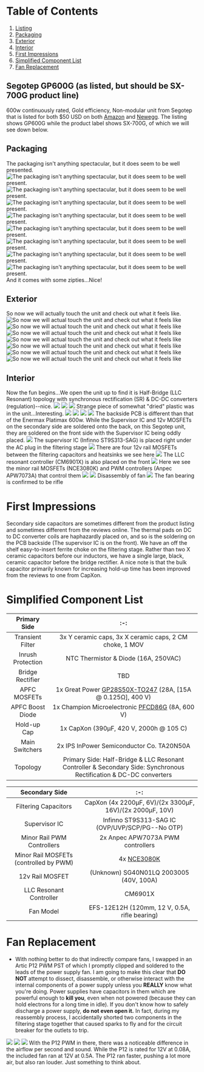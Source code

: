 # Table of Contents
1. [Listing](#listing)
2. [Packaging](#packaging)
3. [Exterior](#exterior)
4. [Interior](#interior)
5. [First Impressions](#first-impressions)
6. [Simplified Component List](#simplified-component-list)
7. [Fan Replacement](#fan-replacement)

## Segotep GP600G (as listed, but should be SX-700G product line)
600w continuously rated, Gold efficiency, Non-modular unit from Segotep that is listed for both $50 USD on both [Amazon](https://www.amazon.com/dp/B0832KN3RV/ref=twister_B08G1G6MLF?_encoding=UTF8&th=1) and [Newegg](https://www.newegg.com/segotep-gp-series-600w-non-modular/p/1HU-00Z0-00008). The listing shows GP600G while the product label shows SX-700G, of which we will see down below.

## Packaging
The packaging isn't anything spectacular, but it does seem to be well presented.   
![The packaging isn't anything spectacular, but it does seem to be well present.](https://i.imgur.com/fT7dhd6.jpg)
![The packaging isn't anything spectacular, but it does seem to be well present.](https://i.imgur.com/2qK8oeF.jpg)
![The packaging isn't anything spectacular, but it does seem to be well present.](https://i.imgur.com/6t4ELTl.jpg)
![The packaging isn't anything spectacular, but it does seem to be well present.](https://i.imgur.com/Wf0lfl5.jpg)
![The packaging isn't anything spectacular, but it does seem to be well present.](https://i.imgur.com/BmiWzhh.jpg)
![The packaging isn't anything spectacular, but it does seem to be well present.](https://i.imgur.com/3ezyU6F.jpg)
![The packaging isn't anything spectacular, but it does seem to be well present.](https://i.imgur.com/p1aJ9BA.jpg)
![The packaging isn't anything spectacular, but it does seem to be well present.](https://i.imgur.com/j4FvsMY.jpg)
And it comes with some zipties...Nice!

## Exterior
So now we will actually touch the unit and check out what it feels like.
![So now we will actual touch the unit and check out what it feels like](https://i.imgur.com/aZcxsz1.jpg)
![So now we will actual touch the unit and check out what it feels like](https://i.imgur.com/cX0FfqT.jpg)
![So now we will actual touch the unit and check out what it feels like](https://i.imgur.com/QmQVILP.jpg)
![So now we will actual touch the unit and check out what it feels like](https://i.imgur.com/FFRXQCr.jpg)
![So now we will actual touch the unit and check out what it feels like](https://i.imgur.com/ixy8JGx.jpg)
![So now we will actual touch the unit and check out what it feels like](https://i.imgur.com/V4yfSuT.jpg)
![So now we will actual touch the unit and check out what it feels like](https://i.imgur.com/ZVR9jDO.jpg)

## Interior 
Now the fun begins...We open the unit up to find it is Half-Bridge (LLC Resonant) topology with synchronous rectification (SR) & DC-DC converters (regulation)--nice.
![](https://i.imgur.com/Td9uub4.jpg)
![](https://i.imgur.com/8iMVvgp.jpg)
![](https://i.imgur.com/8CCMvuo.jpg)
Strange piece of somewhat "dried" plastic was in the unit...Interesting.
![](https://i.imgur.com/qMq45k7.jpg)
![](https://i.imgur.com/m4q578r.jpg)
![](https://i.imgur.com/4jYJg2M.jpg)
![](https://i.imgur.com/34tJzQv.jpg)
The backside PCB is different than that of the Enermax Platimax 600w. While the Supervisor IC and 12v MOSFETs on the secondary side are soldered onto the back, on this Segotep unit, they are soldered on the front side with the Supervisor IC being oddly placed.
![](https://i.imgur.com/oT0qB0m.jpg)
The supervisor IC (Infinno ST9S313-SAG) is placed right under the AC plug in the filtering stage
![](https://i.imgur.com/jcTDXrg.jpg)
There are four 12v rail MOSFETs between the filtering capacitors and heatsinks we see here
![](https://i.imgur.com/VoW90Cb.jpg)
The LLC resonant controller (CM6901X) is also placed on the front
![](https://i.imgur.com/XdB55tq.jpg)
Here we see the minor rail MOSFETs (NCE3080K) and PWM controllers (Anpec APW7073A) that control them
![](https://i.imgur.com/tODsNEF.jpg)
![](https://i.imgur.com/isia49J.jpg)
Disassembly of fan
![](https://i.imgur.com/lm8dyQM.jpg)
The fan bearing is confirmed to be rifle

# First Impressions
Secondary side capacitors are sometimes different from the product listing and sometimes different from the reviews online. The thermal pads on DC to DC converter coils are haphazardly placed on, and so is the soldering on the PCB backside (The supervisor IC is on the front). We have an off the shelf easy-to-insert ferrite choke on the filtering stage. Rather than two X ceramic capacitors before our inductors, we have a single large, black, ceramic capacitor before the bridge rectifier. A nice note is that the bulk capacitor primarily known for increasing hold-up time has been improved from the reviews to one from CapXon.

# Simplified Component List
  | Primary Side            |:-:|
  | :-:                     |:-:|
  | Transient Filter        | 3x Y ceramic caps, 3x X ceramic caps, 2 CM choke, 1 MOV |
  | Inrush Protection       | NTC Thermistor & Diode (16A, 250VAC) |
  | Bridge Rectifier        | TBD |
  | APFC MOSFETs            | 1x Great Power [GP28S50X-TO247](https://alltransistors.com/pdfdatasheet_champion/gp28s50.pdf) (28A, [15A @ 0.125Ω], 400 V) |
  | APFC Boost Diode        | 1x Champion Microelectronic [PFCD86G](https://datasheet4u.com/datasheet-pdf/ChampionMicroelectronic/CMPFCD86/pdf.php?id=938654) (8A, 600 V) |
  | Hold-up Cap             | 1x CapXon (390μF, 420 V, 2000h @ 105 C) |
  | Main Switchers          | 2x IPS InPower Semiconductor Co. TA20N50A |
  | Topology                |  Primary Side: Half-Bridge & LLC Resonant Controller & Secondary Side: Synchronous Rectification & DC-DC converters |


  | Secondary Side          | :-: |
  | :-:                     | :-: |
  | Filtering Capacitors    | CapXon (4x 2200μF, 6V)/(2x 3300μF, 16V)/(2x 2000μF, 10V)  |
  | Supervisor IC           | Infinno ST9S313-SAG IC (OVP/UVP/SCP/PG--No OTP) |
  | Minor Rail PWM Controllers         | 2x Anpec APW7073A PWM controllers |
  | Minor Rail MOSFETs (controlled by PWM) | 4x [NCE3080K](https://datasheet.lcsc.com/szlcsc/Wuxi-NCE-Power-Semiconductor-NCE3080K_C108901.pdf)
  | 12v Rail MOSFET | (Unknown) SG40N01LQ 2003005 (40V, 100A) |
  | LLC Resonant Controller | CM6901X |
  | Fan Model               | EFS-12E12H (120mm, 12 V, 0.5A,  rifle bearing) |

# Fan Replacement
* With nothing better to do that indirectly compare fans, I swapped in an Artic P12  PWM PST of which I promptly clipped and soldered to the leads of the power supply fan. I am going to make this clear that __**DO NOT**__ attempt to dissect, disassemble, or otherwise interact with the internal components of a power supply unless you **REALLY** know what you're doing. Power supplies have capacitors in them which are powerful enough to **kill you**, even when not powered (because they can hold electrons for a long time in idle). If you don't know how to safely discharge a power supply, **do not even open it.** In fact, during my reassembly process, I accidentally shorted two components in the filtering stage together that caused sparks to fly and for the circuit breaker for the outlets to trip.

![](https://i.imgur.com/oEk21yU.jpg)
![](https://i.imgur.com/uahDP5A.jpg)
![](https://i.imgur.com/blqf3zS.jpg)
With the P12 PWM in there, there was a noticeable difference in the airflow per second and sound. While the P12 is rated for 12V at 0.08A, the included fan ran at 12V at 0.5A. The P12 ran faster, pushing a lot more air, but also ran louder. Just something to think about.
